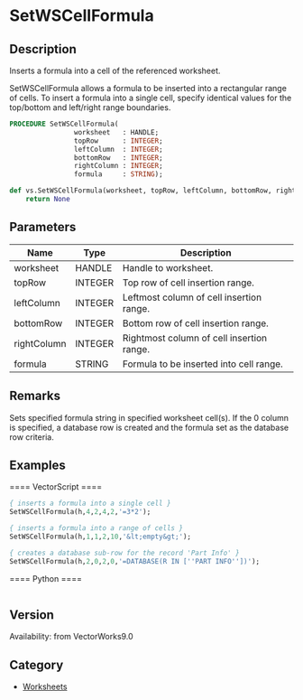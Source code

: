 # SetWSCellFormula

## Description
Inserts a formula into a cell of the referenced worksheet.

SetWSCellFormula allows a formula to be inserted into a rectangular range of cells. To insert a formula into a single cell, specify identical values for the top/bottom and left/right range boundaries.

```pascal
PROCEDURE SetWSCellFormula(
				worksheet   : HANDLE;
				topRow      : INTEGER;
				leftColumn  : INTEGER;
				bottomRow   : INTEGER;
				rightColumn : INTEGER;
				formula     : STRING);
```

```python
def vs.SetWSCellFormula(worksheet, topRow, leftColumn, bottomRow, rightColumn, formula):
    return None
```

## Parameters
|Name|Type|Description|
|---|---|---|
|worksheet|HANDLE|Handle to worksheet.|
|topRow|INTEGER|Top row of cell insertion range.|
|leftColumn|INTEGER|Leftmost column of cell insertion range.|
|bottomRow|INTEGER|Bottom row of cell insertion range.|
|rightColumn|INTEGER|Rightmost column of cell insertion range.|
|formula|STRING|Formula to be inserted into cell range.|

## Remarks
Sets specified formula string in specified worksheet cell(s).
If the 0 column is specified, a database row is created and the formula set as the database row criteria.

## Examples
==== VectorScript ====
```pascal
{ inserts a formula into a single cell }
SetWSCellFormula(h,4,2,4,2,'=3*2');

{ inserts a formula into a range of cells }
SetWSCellFormula(h,1,1,2,10,'&lt;empty&gt;');

{ creates a database sub-row for the record 'Part Info' }
SetWSCellFormula(h,2,0,2,0,'=DATABASE(R IN [''PART INFO''])');
```
==== Python ====
```python

```

## Version
Availability: from VectorWorks9.0

## Category
* [Worksheets](../Categories/Worksheets.md)
